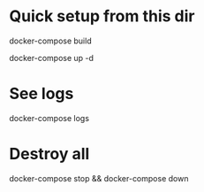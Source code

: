 # Quick setup from this dir

docker-compose build

docker-compose up -d

# See logs
docker-compose logs

# Destroy all
docker-compose stop && docker-compose down
